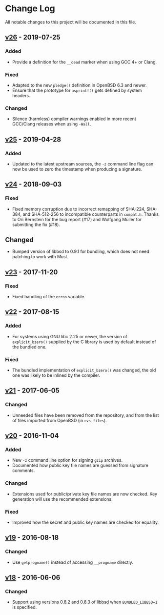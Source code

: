 # Change Log
All notable changes to this project will be documented in this file.

## [v26] - 2019-07-25
### Added
- Provide a definition for the `__dead` marker when using GCC 4+ or Clang.

### Fixed
- Adapted to the new `pledge()` definition in OpenBSD 6.3 and newer.
- Ensure that the prototype for `asprintf()` gets defined by system headers.

### Changed
- Silence (harmless) compiler warnings enabled in more recent GCC/Clang
  releases when using `-Wall`.

## [v25] - 2019-04-28
### Added
- Updated to the latest upstream sources, the `-z` command line flag can
  now be used to zero the timestamp when producing a signature.

## [v24] - 2018-09-03
### Fixed
- Fixed memory corruption due to incorrect remapping of SHA-224, SHA-384,
  and SHA-512-256 to incompatible counterparts in `compat.h`. Thanks to
  Ori Bernstein for the bug report (#17) and Wolfgang Müller for submitting
  the fix (#18).

## Changed
- Bumped version of libbsd to 0.9.1 for bundling, which does not need
  patching to work with Musl.

## [v23] - 2017-11-20
### Fixed
- Fixed handling of the `errno` variable.

## [v22] - 2017-08-15
### Added
- For systems using GNU libc 2.25 or newer, the version of `explicit_bzero()`
  supplied by the C library is used by default instead of the bundled one.

### Fixed
- The bundled implementation of `explicit_bzero()` was changed, the old one
  was likely to be inlined by the compiler.

## [v21] - 2017-06-05
### Changed
- Unneeded files have been removed from the repository, and from the list of
  files imported from OpenBSD (in `cvs-files`).

## [v20] - 2016-11-04
### Added
- New `-z` command line option for signing `gzip` archives.
- Documented how public key file names are guessed from signature comments.

### Changed
- Extensions used for public/private key file names are now checked. Key
  generation will use the recommended extensions.

### Fixed
- Improved how the secret and public key names are checked for equality.

## [v19] - 2016-08-18
### Changed
- Use `getprogname()` instead of accessing `__progname` directly.

## [v18] - 2016-06-06
### Changed
- Support using versions 0.8.2 and 0.8.3 of libbsd when `BUNDLED_LIBBSD=1` is
  specified.

[v26]: https://github.com/aperezdc/signify/compare/v25...v26
[v25]: https://github.com/aperezdc/signify/compare/v24...v25
[v24]: https://github.com/aperezdc/signify/compare/v23...v24
[v23]: https://github.com/aperezdc/signify/compare/v22...v23
[v22]: https://github.com/aperezdc/signify/compare/v21...v22
[v21]: https://github.com/aperezdc/signify/compare/v20...v21
[v20]: https://github.com/aperezdc/signify/compare/v19...v20
[v19]: https://github.com/aperezdc/signify/compare/v18...v19
[v18]: https://github.com/aperezdc/signify/compare/v17...v18

